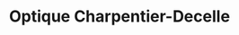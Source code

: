 ---
title: "Optique Charpentier-Decelle"
url: /cholet/optique-charpentier-decelle/
shop: opticien
---